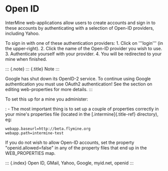 # Open ID

InterMine web-applications allow users to create accounts and sign in to these accounts by authenticating with a selection of Open-ID providers, including Yahoo.

To sign in with one of these authentication providers: 1. Click on \'\'\'login\'\'\' \(in the upper-right\). 2. Click the name of the Open-ID provider you wish to use. 3. Authenticate yourself with your provider. 4. You will be redirected to your mine when finished.

::: {.note} ::: {.title} Note :::

Google has shut down its OpenID-2 service. To continue using Google authentication you must use OAuth2 authentication! See the section on editing web-properties for more details. :::

To set this up for a mine you administer:

: - The most important thing is to set up a couple of properties correctly in your mine\'s properties file \(located in the \[.intermine\]{.title-ref} directory\), eg:

```text
webapp.baseurl=http://beta.flymine.org
webapp.path=intermine-test
```

If you do not wish to allow Open-ID accounts, set the property \"openid.allowed=false\" in any of the property files that end up in the WEB\_PROPERTIES map.

::: {.index} Open ID, GMail, Yahoo, Google, myid.net, openid :::

